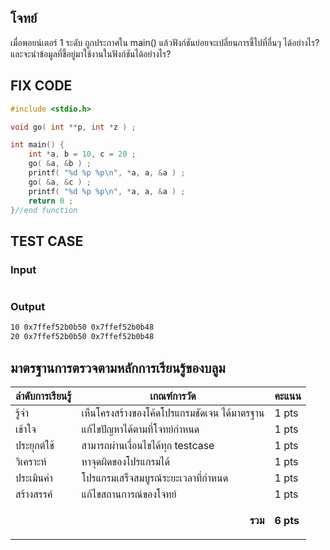 ## โจทย์
เมื่อพอยน์เตอร์ 1 ระดับ ถูกประกาศใน main() แล้วฟังก์ชันย่อยจะเปลี่ยนการชี้ไปที่อื่นๆ ได้อย่างไร? และจะนำข้อมูลที่ชี้อยู่มาใช้งานในฟังก์ชันได้อย่างไร?

## FIX CODE
```c++
#include <stdio.h>

void go( int **p, int *z ) ;

int main() {
    int *a, b = 10, c = 20 ;
    go( &a, &b ) ;
    printf( "%d %p %p\n", *a, a, &a ) ;
    go( &a, &c ) ;
    printf( "%d %p %p\n", *a, a, &a ) ;
    return 0 ;
}//end function
```

## TEST CASE
### Input
```bash

```
### Output
```bash
10 0x7ffef52b0b50 0x7ffef52b0b48
20 0x7ffef52b0b50 0x7ffef52b0b48
```

## มาตรฐานการตรวจตามหลักการเรียนรู้ของบลูม
| ลำดับการเรียนรู้ | เกณฑ์การวัด | คะแนน |
| -------- | -------- | -------- |
| รู้จำ | เห็นโครงสร้างของโค้ดโปรแกรมชัดเจน ได้มาตรฐาน | 1 pts |
| เข้าใจ | แก้ไขปัญหาได้ตามที่โจทย์กำหนด | 1 pts |
| ประยุกต์ใช้ | สามารถผ่านเงื่อนไขได้ทุก testcase | 1 pts |
| วิเคราะห์ | หาจุดผิดของโปรแกรมได้ | 1 pts |
| ประเมินค่า | โปรแกรมเสร็จสมบูรณ์ระยะเวลาที่กำหนด | 1 pts |
| สร้างสรรค์ | แก้ไขสถานการณ์ของโจทย์ | 1 pts |
||<p style='text-align: right !important;'>**รวม**</p>|**6 pts**|
